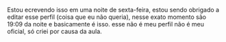 Estou ecrevendo isso em uma noite de sexta-feira, estou sendo obrigado a editar esse perfil (coisa que eu não queria), nesse exato momento são 19:09 da noite e basicamente é isso.
esse não é meu perfil não é meu oficial, só criei por causa da aula.
